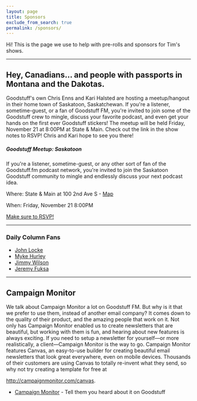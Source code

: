 ```yaml
---
layout: page
title: Sponsors
exclude_from_search: true
permalink: /sponsors/
---
```


Hi! This is the page we use to help with pre-rolls and sponsors for Tim's shows.

---

## Hey, Canadians… and people with passports in Montana and the Dakotas.

Goodstuff's own Chris Enns and Kari Halsted are hosting a meetup/hangout in their home town of Saskatoon, Saskatchewan. If you're a listener, sometime-guest, or a fan of Goodstuff FM, you're invited to join some of the Goodstuff crew to mingle, discuss your favorite podcast, and even get your hands on the first ever Goodstuff stickers! The meetup will be held Friday, November 21 at 8:00PM at State & Main. Check out the link in the show notes to RSVP! Chris and Kari hope to see you there!

##### Goodstuff Meetup: Saskatoon

If you're a listener, sometime-guest, or any other sort of fan of the Goodstuff.fm podcast network, you're invited to join the Saskatoon Goodstuff community to mingle and endlessly discuss your next podcast idea.

Where: State & Main at 100 2nd Ave S - [Map](https://goo.gl/maps/tiOCP)

When: Friday, November 21 8:00PM

[Make sure to RSVP!](https://docs.google.com/a/ttimsmith.com/forms/d/1Szpg_haCmMAHOjcpg_jIkQcGBbszX4l3wW64JmCdGBo/viewform?c=0&w=1)

---

### Daily Column Fans
- [John Locke](http://www.lockedowndesign.com)
- [Myke Hurley](http://relay.fm)
- [Jimmy Wilson](http://humanitybox.com)
- [Jeremy Fuksa](http://misfitrad.io/)

---

## Campaign Monitor
We talk about Campaign Monitor a lot on Goodstuff FM. But why is it that we prefer to use them, instead of another email company? It comes down to the quality of their product, and the amazing people that work on it. Not only has Campaign Monitor enabled us to create newsletters that are beautiful, but working with them is fun, and hearing about new features is always exciting. If you need to setup a newsletter for yourself—or more realistically, a client—Campaign Monitor is the way to go. Campaign Monitor features Canvas, an easy-to-use builder for creating beautiful email newsletters that look great everywhere, even on mobile devices. Thousands of their customers are using Canvas to totally re-invent what they send, so why not try creating a template for free at 

http://campaignmonitor.com/canvas.

- [Campaign Monitor](http://www.campaignmonitor.com/) - Tell them you heard about it on Goodstuff


